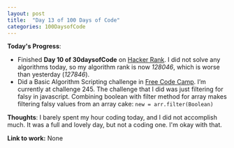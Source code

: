 ```yaml
---
layout: post
title:  "Day 13 of 100 Days of Code"
categories: 100DaysofCode
---
```


**Today's Progress**:
+ Finished **Day 10 of 30daysofCode** on [Hacker Rank](http://www.hackerrank.com). I did not solve any algorithms today, so my algorithm rank is now *128046*, which is worse than yesterday (*127846*).
+ Did a Basic Algorithm Scripting challenge in [Free Code Camp]( https://www.freecodecamp.org). I’m currently at challenge 245. The challenge that I did was just filtering for falsy in javascript. Combining boolean with filter method for array makes filtering falsy values from an array cake: ```new = arr.filter(Boolean)```

**Thoughts**: I barely spent my hour coding today, and I did not accomplish much. It was a full and lovely day, but not a coding one. I'm okay with that. 

**Link to work:** None

